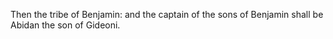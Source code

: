 Then the tribe of Benjamin: and the captain of the sons of Benjamin shall be Abidan the son of Gideoni.
